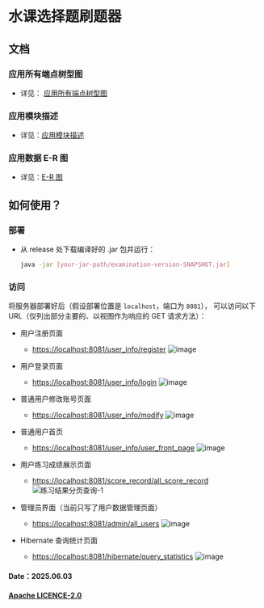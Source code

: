 # 水课选择题刷题器

## 文档

### 应用所有端点树型图

- 详见：
  [应用所有端点树型图](https://github.com/JesseZ332623/Multiple-choice-question-solver/blob/master/documents/%E5%BA%94%E7%94%A8%E6%89%80%E6%9C%89%E7%AB%AF%E7%82%B9%E6%A0%91%E5%9E%8B%E5%9B%BE.svg)

### 应用模块描述

- 详见：[应用模块描述](https://github.com/JesseZ332623/Multiple-choice-question-solver/blob/master/documents/%E5%BA%94%E7%94%A8%E6%A8%A1%E5%9D%97%E6%8F%8F%E8%BF%B0.md)

### 应用数据 E-R 图
 - 详见：[E-R 图](https://github.com/JesseZ332623/Multiple-choice-question-solver/blob/master/documents/%E9%A1%B9%E7%9B%AE%20E-R%20%E5%9B%BE.png)

## 如何使用？

### 部署

- 从 release 处下载编译好的 .jar 包并运行：

  ```bash
  java -jar [your-jar-path/examination-version-SNAPSHOT.jar]
  ```

### 访问

将服务器部署好后（假设部署位置是 `localhost`，端口为 `8081`），
可以访问以下 URL（仅列出部分主要的、以视图作为响应的 GET 请求方法）：

- 用户注册页面
  - <https://localhost:8081/user_info/register>
  ![image](https://github.com/user-attachments/assets/a569dbf7-d3d0-40b4-9670-55c239f38497)

- 用户登录页面
  - <https://localhost:8081/user_info/login>
  ![image](https://github.com/user-attachments/assets/4e3e2147-38a3-44ef-8453-ae3c6ca679ec)

- 普通用户修改账号页面
  - <https://localhost:8081/user_info/modify>
  ![image](https://github.com/user-attachments/assets/d0c4ebaa-2827-4a75-a82f-14a6be657505)

- 普通用户首页
  - <https://localhost:8081/user_info/user_front_page>
  ![image](https://github.com/user-attachments/assets/9fd8e17a-a748-4056-9f23-654e962747e0)

- 用户练习成绩展示页面
  - <https://localhost:8081/score_record/all_score_record>
  ![练习结果分页查询-1](https://github.com/user-attachments/assets/3b37b6a6-9e18-4df7-a073-9e611095c325)

- 管理员界面（当前只写了用户数据管理页面）
  - <https://localhost:8081/admin/all_users>
 ![image](https://github.com/user-attachments/assets/7452a86b-f69c-4aef-84bd-e3d81bb00dd6)

- Hibernate 查询统计页面
  - <https://localhost:8081/hibernate/query_statistics>
  ![image](https://github.com/user-attachments/assets/e46892bf-93c5-4d0f-b942-d9b8c3aad59a)

#### Date：2025.06.03

#### [Apache LICENCE-2.0](https://github.com/JesseZ332623/Multiple-choice-question-solver/blob/master/LICENSE)
